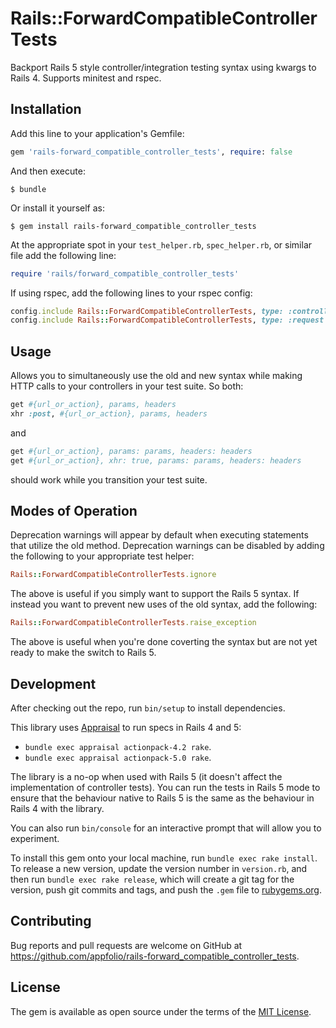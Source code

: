 # Rails::ForwardCompatibleControllerTests

Backport Rails 5 style controller/integration testing syntax using kwargs to Rails 4.  Supports minitest and rspec.

## Installation

Add this line to your application's Gemfile:

```ruby
gem 'rails-forward_compatible_controller_tests', require: false
```

And then execute:

    $ bundle

Or install it yourself as:

    $ gem install rails-forward_compatible_controller_tests

At the appropriate spot in your `test_helper.rb`, `spec_helper.rb`, or similar file add the following line:

```ruby
require 'rails/forward_compatible_controller_tests'
```

If using rspec, add the following lines to your rspec config:

```ruby
config.include Rails::ForwardCompatibleControllerTests, type: :controller
config.include Rails::ForwardCompatibleControllerTests, type: :request
```

## Usage

Allows you to simultaneously use the old and new syntax while making HTTP calls to your controllers
in your test suite. So both:

```ruby
get #{url_or_action}, params, headers
xhr :post, #{url_or_action}, params, headers
```

and

```ruby
get #{url_or_action}, params: params, headers: headers
get #{url_or_action}, xhr: true, params: params, headers: headers
```

should work while you transition your test suite.

## Modes of Operation

Deprecation warnings will appear by default when executing statements that
utilize the old method. Deprecation warnings can be disabled by adding the
following to your appropriate test helper:

```ruby
Rails::ForwardCompatibleControllerTests.ignore
```

The above is useful if you simply want to support the Rails 5 syntax. If
instead you want to prevent new uses of the old syntax, add the following:

```ruby
Rails::ForwardCompatibleControllerTests.raise_exception
```

The above is useful when you're done coverting the syntax but are not yet ready
to make the switch to Rails 5.

## Development

After checking out the repo, run `bin/setup` to install dependencies.

This library uses [Appraisal](https://github.com/thoughtbot/appraisal) to run specs in Rails 4 and 5:
- `bundle exec appraisal actionpack-4.2 rake`.
- `bundle exec appraisal actionpack-5.0 rake`.

The library is a no-op when used with Rails 5 (it doesn't affect the implementation of controller tests). You can run the tests in Rails 5 mode to ensure that the behaviour native to Rails 5 is the same as the behaviour in Rails 4 with the library.

You can also run `bin/console` for an interactive prompt that will allow you to experiment.

To install this gem onto your local machine, run `bundle exec rake install`. To release a new version, update the version number in `version.rb`, and then run `bundle exec rake release`, which will create a git tag for the version, push git commits and tags, and push the `.gem` file to [rubygems.org](https://rubygems.org).

## Contributing

Bug reports and pull requests are welcome on GitHub at https://github.com/appfolio/rails-forward_compatible_controller_tests.

## License

The gem is available as open source under the terms of the [MIT License](http://opensource.org/licenses/MIT).


